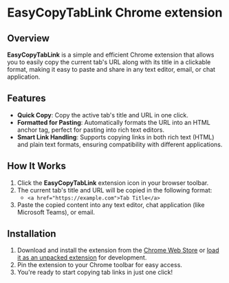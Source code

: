 # EasyCopyTabLink Chrome extension
## Overview
**EasyCopyTabLink** is a simple and efficient Chrome extension that allows you to easily copy the current tab's URL along with its title in a clickable format, making it easy to paste and share in any text editor, email, or chat application.

## Features
- **Quick Copy**: Copy the active tab's title and URL in one click.
- **Formatted for Pasting**: Automatically formats the URL into an HTML anchor tag, perfect for pasting into rich text editors.
- **Smart Link Handling**: Supports copying links in both rich text (HTML) and plain text formats, ensuring compatibility with different applications.

## How It Works
1. Click the **EasyCopyTabLink** extension icon in your browser toolbar.
2. The current tab's title and URL will be copied in the following format:
   - `<a href="https://example.com">Tab Title</a>`
3. Paste the copied content into any text editor, chat application (like Microsoft Teams), or email.

## Installation
1. Download and install the extension from the [Chrome Web Store](#) or [load it as an unpacked extension](https://developer.chrome.com/docs/extensions/mv3/getstarted/#unpacked) for development.
2. Pin the extension to your Chrome toolbar for easy access.
3. You're ready to start copying tab links in just one click!